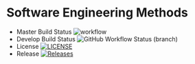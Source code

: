 # Software Engineering Methods


- Master Build Status ![workflow](https://github.com/MilanFly/sem/actions/workflows/main.yml/badge.svg)
- Develop Build Status ![GitHub Workflow Status (branch)](https://img.shields.io/github/workflow/status/MilanFly/sem/Workflow-for-hello-world-app/develop?style=flat-square)
- License [![LICENSE](https://img.shields.io/github/license/MilanFly/sem.svg?style=flat-square)](https://github.com/MilanFly/sem/blob/master/LICENSE)
- Release [![Releases](https://img.shields.io/github/release/MilanFly/sem/all.svg?style=flat-square)](https://github.com/MilanFly/sem/releases)
